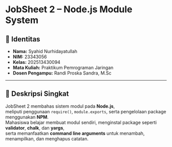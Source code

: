 # JobSheet 2 – Node.js Module System

## 🪪 Identitas
- **Nama:** Syahid Nurhidayatullah  
- **NIM:** 23343056  
- **Kelas:** 202513430094  
- **Mata Kuliah:** Praktikum Pemrograman Jaringan  
- **Dosen Pengampu:** Randi Proska Sandra, M.Sc  

---

## 📖 Deskripsi Singkat
JobSheet 2 membahas sistem modul pada **Node.js**,  
meliputi penggunaan `require()`, `module.exports`, serta pengelolaan package menggunakan **NPM**.  
Mahasiswa belajar membuat modul sendiri, menginstal package seperti **validator**, **chalk**, dan **yargs**,  
serta memanfaatkan **command line arguments** untuk menambah, menampilkan, dan menghapus catatan.